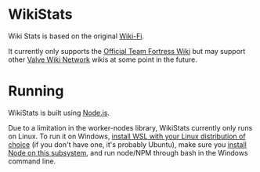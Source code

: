 # WikiStats 

Wiki Stats is based on the original [Wiki-Fi](https://web.archive.org/web/20160802192949/http://stats.wiki.tf/).

It currently only supports the [Official Team Fortress Wiki](https://wiki.tf) but may support other [Valve Wiki Network](https://wiki.teamfortress.com/wiki/Valve_Wiki_Network) wikis at some point in the future.

# Running

WikiStats is built using [Node.js](https://nodejs.org/en/). 

Due to a limitation in the worker-nodes library, WikiStats currently only runs on Linux. To run it on Windows, [install WSL with your Linux distribution of choice](https://docs.microsoft.com/en-us/windows/wsl/install-win10) (if you don't have one, it's probably Ubuntu), make sure you [install Node on this subsystem](https://nodejs.org/en/download/package-manager/), and run node/NPM through bash in the Windows command line.